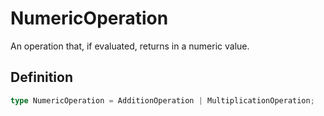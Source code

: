 # NumericOperation

An operation that, if evaluated, returns in a numeric value.

## Definition

```ts
type NumericOperation = AdditionOperation | MultiplicationOperation;
```
